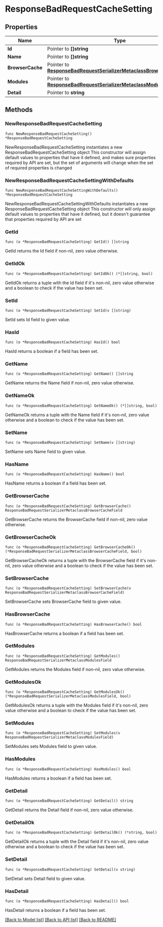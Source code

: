 # ResponseBadRequestCacheSetting

## Properties

Name | Type | Description | Notes
------------ | ------------- | ------------- | -------------
**Id** | Pointer to **[]string** |  | [optional] 
**Name** | Pointer to **[]string** |  | [optional] 
**BrowserCache** | Pointer to [**ResponseBadRequestSerializerMetaclassBrowserCacheField**](ResponseBadRequestSerializerMetaclassBrowserCacheField.md) |  | [optional] 
**Modules** | Pointer to [**ResponseBadRequestSerializerMetaclassModulesField**](ResponseBadRequestSerializerMetaclassModulesField.md) |  | [optional] 
**Detail** | Pointer to **string** |  | [optional] 

## Methods

### NewResponseBadRequestCacheSetting

`func NewResponseBadRequestCacheSetting() *ResponseBadRequestCacheSetting`

NewResponseBadRequestCacheSetting instantiates a new ResponseBadRequestCacheSetting object
This constructor will assign default values to properties that have it defined,
and makes sure properties required by API are set, but the set of arguments
will change when the set of required properties is changed

### NewResponseBadRequestCacheSettingWithDefaults

`func NewResponseBadRequestCacheSettingWithDefaults() *ResponseBadRequestCacheSetting`

NewResponseBadRequestCacheSettingWithDefaults instantiates a new ResponseBadRequestCacheSetting object
This constructor will only assign default values to properties that have it defined,
but it doesn't guarantee that properties required by API are set

### GetId

`func (o *ResponseBadRequestCacheSetting) GetId() []string`

GetId returns the Id field if non-nil, zero value otherwise.

### GetIdOk

`func (o *ResponseBadRequestCacheSetting) GetIdOk() (*[]string, bool)`

GetIdOk returns a tuple with the Id field if it's non-nil, zero value otherwise
and a boolean to check if the value has been set.

### SetId

`func (o *ResponseBadRequestCacheSetting) SetId(v []string)`

SetId sets Id field to given value.

### HasId

`func (o *ResponseBadRequestCacheSetting) HasId() bool`

HasId returns a boolean if a field has been set.

### GetName

`func (o *ResponseBadRequestCacheSetting) GetName() []string`

GetName returns the Name field if non-nil, zero value otherwise.

### GetNameOk

`func (o *ResponseBadRequestCacheSetting) GetNameOk() (*[]string, bool)`

GetNameOk returns a tuple with the Name field if it's non-nil, zero value otherwise
and a boolean to check if the value has been set.

### SetName

`func (o *ResponseBadRequestCacheSetting) SetName(v []string)`

SetName sets Name field to given value.

### HasName

`func (o *ResponseBadRequestCacheSetting) HasName() bool`

HasName returns a boolean if a field has been set.

### GetBrowserCache

`func (o *ResponseBadRequestCacheSetting) GetBrowserCache() ResponseBadRequestSerializerMetaclassBrowserCacheField`

GetBrowserCache returns the BrowserCache field if non-nil, zero value otherwise.

### GetBrowserCacheOk

`func (o *ResponseBadRequestCacheSetting) GetBrowserCacheOk() (*ResponseBadRequestSerializerMetaclassBrowserCacheField, bool)`

GetBrowserCacheOk returns a tuple with the BrowserCache field if it's non-nil, zero value otherwise
and a boolean to check if the value has been set.

### SetBrowserCache

`func (o *ResponseBadRequestCacheSetting) SetBrowserCache(v ResponseBadRequestSerializerMetaclassBrowserCacheField)`

SetBrowserCache sets BrowserCache field to given value.

### HasBrowserCache

`func (o *ResponseBadRequestCacheSetting) HasBrowserCache() bool`

HasBrowserCache returns a boolean if a field has been set.

### GetModules

`func (o *ResponseBadRequestCacheSetting) GetModules() ResponseBadRequestSerializerMetaclassModulesField`

GetModules returns the Modules field if non-nil, zero value otherwise.

### GetModulesOk

`func (o *ResponseBadRequestCacheSetting) GetModulesOk() (*ResponseBadRequestSerializerMetaclassModulesField, bool)`

GetModulesOk returns a tuple with the Modules field if it's non-nil, zero value otherwise
and a boolean to check if the value has been set.

### SetModules

`func (o *ResponseBadRequestCacheSetting) SetModules(v ResponseBadRequestSerializerMetaclassModulesField)`

SetModules sets Modules field to given value.

### HasModules

`func (o *ResponseBadRequestCacheSetting) HasModules() bool`

HasModules returns a boolean if a field has been set.

### GetDetail

`func (o *ResponseBadRequestCacheSetting) GetDetail() string`

GetDetail returns the Detail field if non-nil, zero value otherwise.

### GetDetailOk

`func (o *ResponseBadRequestCacheSetting) GetDetailOk() (*string, bool)`

GetDetailOk returns a tuple with the Detail field if it's non-nil, zero value otherwise
and a boolean to check if the value has been set.

### SetDetail

`func (o *ResponseBadRequestCacheSetting) SetDetail(v string)`

SetDetail sets Detail field to given value.

### HasDetail

`func (o *ResponseBadRequestCacheSetting) HasDetail() bool`

HasDetail returns a boolean if a field has been set.


[[Back to Model list]](../README.md#documentation-for-models) [[Back to API list]](../README.md#documentation-for-api-endpoints) [[Back to README]](../README.md)



